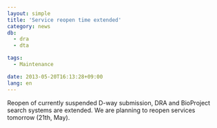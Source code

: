 ```yaml
---
layout: simple
title: 'Service reopen time extended'
category: news
db:
  - dra
  - dta

tags:
  - Maintenance

date: 2013-05-20T16:13:28+09:00
lang: en
---
```


<p>Reopen of currently suspended D-way submission, DRA and BioProject search systems are extended. We are planning to reopen services tomorrow (21th, May).</p>
